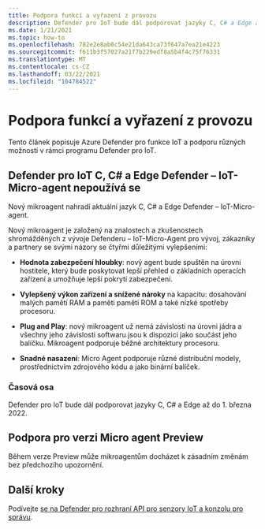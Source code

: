 ```yaml
---
title: Podpora funkcí a vyřazení z provozu
description: Defender pro IoT bude dál podporovat jazyky C, C# a Edge až do 1. března 2022.
ms.date: 1/21/2021
ms.topic: how-to
ms.openlocfilehash: 782e2e8ab0c54e21da643ca73f647a7ea21e4223
ms.sourcegitcommit: f611b3f57027a21f7b229edf8a5b4f4c75f76331
ms.translationtype: MT
ms.contentlocale: cs-CZ
ms.lasthandoff: 03/22/2021
ms.locfileid: "104784522"
---
```

# <a name="feature-support-and-retirement"></a>Podpora funkcí a vyřazení z provozu

Tento článek popisuje Azure Defender pro funkce IoT a podporu různých možností v rámci programu Defender pro IoT.

## <a name="defender-for-iot-c-c-and-edge-defender-iot-micro-agent-deprecation"></a>Defender pro IoT C, C# a Edge Defender – IoT-Micro-agent nepoužívá se

Nový mikroagent nahradí aktuální jazyk C, C# a Edge Defender – IoT-Micro-agent.  

Nový mikroagent je založený na znalostech a zkušenostech shromážděných z vývoje Defenderu – IoT-Micro-Agent pro vývoj, zákazníky a partnery se svými názory se čtyřmi důležitými vylepšeními: 

- **Hodnota zabezpečení hloubky**: nový agent bude spuštěn na úrovni hostitele, který bude poskytovat lepší přehled o základních operacích zařízení a umožňuje lepší pokrytí zabezpečení.

- **Vylepšený výkon zařízení a snížené nároky** na kapacitu: dosahování malých pamětí RAM a paměti paměti ROM a také nízké spotřeby procesoru.  

- **Plug and Play**: nový mikroagent už nemá závislosti na úrovni jádra a všechny jeho závislosti softwaru jsou k dispozici jako součást jeho balíčku. Mikroagent podporuje běžné architektury procesoru.

- **Snadné nasazení**: Micro Agent podporuje různé distribuční modely, prostřednictvím zdrojového kódu a jako binární balíček. 

### <a name="timeline"></a>Časová osa 

Defender pro IoT bude dál podporovat jazyky C, C# a Edge až do 1. března 2022. 

## <a name="micro-agent-preview-support"></a>Podpora pro verzi Micro agent Preview

Během verze Preview může mikroagentům docházet k zásadním změnám bez předchozího upozornění.

## <a name="next-steps"></a>Další kroky

Podívejte [se na Defender pro rozhraní API pro senzory IoT a konzolu pro správu](references-work-with-defender-for-iot-apis.md).